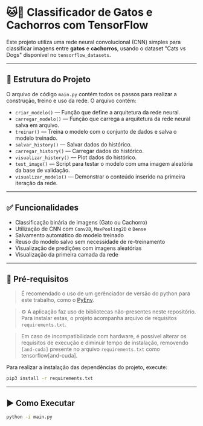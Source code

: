 # 🐱🐶 Classificador de Gatos e Cachorros com TensorFlow

Este projeto utiliza uma rede neural convolucional (CNN) simples para classificar imagens entre **gatos** e **cachorros**, usando o dataset "Cats vs Dogs" disponível no `tensorflow_datasets`.

---

## 📂 Estrutura do Projeto

O arquivo de código `main.py` contém todos os passos para realizar a construção, treino e uso da rede. O arquivo contém:

- `criar_modelo()` — Função que define a arquitetura da rede neural.
- `carregar_modelo()` — Função que carrega a arquitetura da rede neural salva em arquivo.
- `treinar()` — Treina o modelo com o conjunto de dados e salva o modelo treinado.
- `salvar_history()` — Salvar dados do histórico.
- `carregar_history()` — Carregar dados do histórico.
- `visualizar_history()` — Plot dados do histórico.
- `test_image()` — Script para testar o modelo com uma imagem aleatória da base de validação.
- `visualizar_modelo()` — Demonstrar o conteúdo inserido na primeira iteração da rede.

---

## ✅ Funcionalidades

- Classificação binária de imagens (Gato ou Cachorro)
- Utilização de CNN com `Conv2D`, `MaxPooling2D` e `Dense`
- Salvamento automático do modelo treinado
- Reuso do modelo salvo sem necessidade de re-treinamento
- Visualização de predições com imagens aleatórias
- Visualização da primeira camada da rede

---

## 🧠 Pré-requisitos

> É recomendado o uso de um gerênciador de versão do python para este trabalho, como o [PyEnv](https://github.com/pyenv/pyenv).


> ⚙️ A aplicação faz uso de bibliotecas não-presentes neste repositório.
Para instalar estas, o projeto acompanha arquivo de requisitos `requirements.txt`.

> Em caso de incompatibilidade com hardware, é possível alterar os requisitos de execução e diminuir tempo de instalação, removendo `[and-cuda]` presente no arquivo `requirements.txt` como tensorflow[and-cuda].

Para realizar a instalação das dependências do projeto, execute: 

```bash
pip3 install -r requirements.txt
```



---

## ▶️ Como Executar

```bash
python -i main.py

```